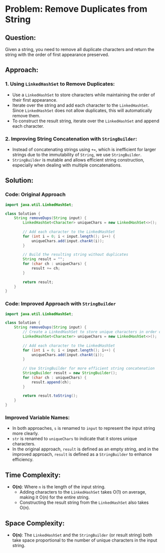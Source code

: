 
# Problem: Remove Duplicates from String

## Question:
Given a string, you need to remove all duplicate characters and return the string with the order of first appearance preserved.

## Approach:

### 1. Using `LinkedHashSet` to Remove Duplicates:
- Use a `LinkedHashSet` to store characters while maintaining the order of their first appearance.
- Iterate over the string and add each character to the `LinkedHashSet`. Since `LinkedHashSet` does not allow duplicates, this will automatically remove them.
- To construct the result string, iterate over the `LinkedHashSet` and append each character.

### 2. Improving String Concatenation with `StringBuilder`:
- Instead of concatenating strings using `+=`, which is inefficient for larger strings due to the immutability of `String`, we use `StringBuilder`.
- `StringBuilder` is mutable and allows efficient string construction, especially when dealing with multiple concatenations.

## Solution:

### Code: Original Approach
```java
import java.util.LinkedHashSet;

class Solution {
    String removeDups(String input) {
        LinkedHashSet<Character> uniqueChars = new LinkedHashSet<>();
        
        // Add each character to the LinkedHashSet
        for (int i = 0; i < input.length(); i++) {
            uniqueChars.add(input.charAt(i));
        }
        
        // Build the resulting string without duplicates
        String result = "";
        for (char ch : uniqueChars) {
            result += ch;
        }
        
        return result;
    }
}
```

### Code: Improved Approach with `StringBuilder`
```java
import java.util.LinkedHashSet;

class Solution {
    String removeDups(String input) {
        // Create a LinkedHashSet to store unique characters in order of appearance
        LinkedHashSet<Character> uniqueChars = new LinkedHashSet<>();
        
        // Add each character to the LinkedHashSet
        for (int i = 0; i < input.length(); i++) {
            uniqueChars.add(input.charAt(i));
        }
        
        // Use StringBuilder for more efficient string concatenation
        StringBuilder result = new StringBuilder();
        for (char ch : uniqueChars) {
            result.append(ch);
        }
        
        return result.toString();
    }
}
```

### Improved Variable Names:
- In both approaches, `s` is renamed to `input` to represent the input string more clearly.
- `str` is renamed to `uniqueChars` to indicate that it stores unique characters.
- In the original approach, `result` is defined as an empty string, and in the improved approach, `result` is defined as a `StringBuilder` to enhance efficiency.

## Time Complexity:
- **O(n)**: Where `n` is the length of the input string.
  - Adding characters to the `LinkedHashSet` takes O(1) on average, making it O(n) for the entire string.
  - Constructing the result string from the `LinkedHashSet` also takes O(n).

## Space Complexity:
- **O(n)**: The `LinkedHashSet` and the `StringBuilder` (or result string) both take space proportional to the number of unique characters in the input string.

